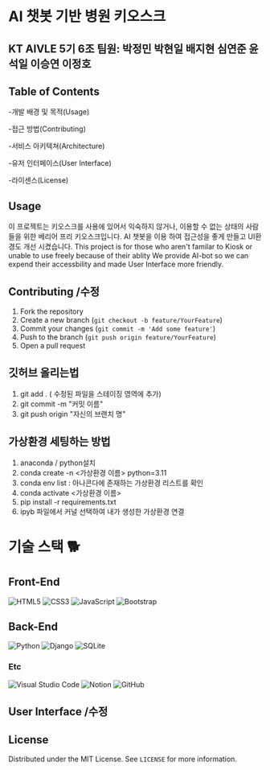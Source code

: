 # AI 챗봇 기반 병원 키오스크

## KT AIVLE 5기 6조 팀원: 박정민 박현일 배지현 심연준 윤석일 이승연 이정호
## Table of Contents
  
  -개발 배경 및 목적(Usage)
  
  -접근 방법(Contributing)
  
  -서비스 아키텍쳐(Architecture)
  
  -유저 인터페이스(User Interface)
  
  -라이센스(License)
  

## Usage 
 이 프로젝트는 키오스크를 사용에 있어서 익숙하지 않거나, 이용할 수 없는 상태의 사람들을 위한 베리어 프리 키오스크입니다. AI 챗봇을 이용 하여 접근성을 좋게 만들고 UI환경도 개선 시켰습니다. 
 This project is for those who aren't familar to Kiosk or unable to use freely because of their ablity
 We provide AI-bot so we can expend their accessbility and made User Interface more friendly. 

 

## Contributing /수정
1. Fork the repository
2. Create a new branch (`git checkout -b feature/YourFeature`)
3. Commit your changes (`git commit -m 'Add some feature'`)
4. Push to the branch (`git push origin feature/YourFeature`)
5. Open a pull request

## 깃허브 올리는법 
1. git add . ( 수정된 파일을 스테이징 영역에 추가)
2. git commit -m "커밋 이름"
3. git push origin "자신의 브랜치 명"

## 가상환경 세팅하는 방법 
1. anaconda / python설치
2. conda create -n <가상환경 이름> python=3.11
3. conda env list : 아나콘다에 존재하는 가상환경 리스트를 확인
4. conda activate <가상환경 이름>
5. pip install -r requirements.txt
6. ipyb 파일에서 커널 선택하여 내가 생성한 가상환경 연결


# 기술 스택 🐕

## Front-End

![HTML5](https://img.shields.io/badge/HTML5-E34F26?style=for-the-badge&logo=html5&logoColor=white)
![CSS3](https://img.shields.io/badge/CSS3-1572B6?style=for-the-badge&logo=css3&logoColor=white)
![JavaScript](https://img.shields.io/badge/JavaScript-F7DF1E?style=for-the-badge&logo=javascript&logoColor=black)
![Bootstrap](https://img.shields.io/badge/Bootstrap-563D7C?style=for-the-badge&logo=bootstrap&logoColor=white)

## Back-End

![Python](https://img.shields.io/badge/Python-3776AB?style=for-the-badge&logo=python&logoColor=white)
![Django](https://img.shields.io/badge/Django-092E20?style=for-the-badge&logo=django&logoColor=white)
![SQLite](https://img.shields.io/badge/SQLite-003B57?style=for-the-badge&logo=sqlite&logoColor=white)


### Etc

![Visual Studio Code](https://img.shields.io/badge/Visual%20Studio%20Code-007ACC?style=for-the-badge&logo=visual-studio-code&logoColor=white)
![Notion](https://img.shields.io/badge/Notion-000000?style=for-the-badge&logo=notion&logoColor=white)
![GitHub](https://img.shields.io/badge/GitHub-181717?style=for-the-badge&logo=github&logoColor=white)



## User Interface  /수정 


## License
Distributed under the MIT License. See `LICENSE` for more information.



